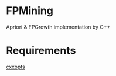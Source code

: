# FPMining
Apriori &amp; FPGrowth implementation by C++

# Requirements
[cxxopts](https://github.com/jarro2783/cxxopts)

